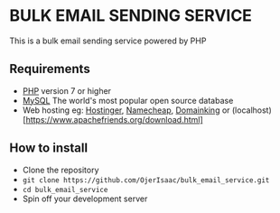 # BULK EMAIL SENDING SERVICE
This is a bulk email sending service powered by PHP

## Requirements
- [PHP](https://www.php.net/downloads.php) version 7 or higher
- [MySQL](https://dev.mysql.com/doc/) The world's most popular open source database
- Web hosting eg: [Hostinger](https://www.hostinger.com/web-hosting), [Namecheap](https://www.namecheap.com/hosting/), [Domainking](https://clients.domainking.ng/store/web-hosting) or (localhost)[https://www.apachefriends.org/download.html]

## How to install
- Clone the repository
- `git clone https://github.com/OjerIsaac/bulk_email_service.git`
- `cd bulk_email_service`
- Spin off your development server
